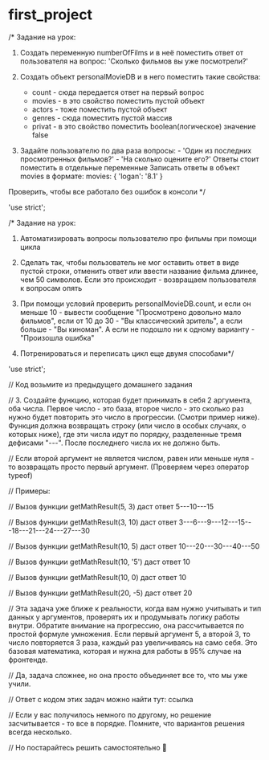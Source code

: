# first_project

/\* Задание на урок:

1. Создать переменную numberOfFilms и в неё поместить ответ от пользователя на
   вопрос: 'Сколько фильмов вы уже посмотрели?'

2. Создать объект personalMovieDB и в него поместить такие свойства:

   - count - сюда передается ответ на первый вопрос
   - movies - в это свойство поместить пустой объект
   - actors - тоже поместить пустой объект
   - genres - сюда поместить пустой массив
   - privat - в это свойство поместить boolean(логическое) значение false

3. Задайте пользователю по два раза вопросы: - 'Один из последних просмотренных
   фильмов?' - 'На сколько оцените его?' Ответы стоит поместить в отдельные
   переменные Записать ответы в объект movies в формате: movies: { 'logan':
   '8.1' }

Проверить, чтобы все работало без ошибок в консоли \*/

'use strict';



<!-- ----------------------- -->
/* Задание на урок:

1) Автоматизировать вопросы пользователю про фильмы при помощи цикла

2) Сделать так, чтобы пользователь не мог оставить ответ в виде пустой строки,
отменить ответ или ввести название фильма длинее, чем 50 символов. Если это происходит - 
возвращаем пользователя к вопросам опять

3) При помощи условий проверить  personalMovieDB.count, и если он меньше 10 - вывести сообщение
"Просмотрено довольно мало фильмов", если от 10 до 30 - "Вы классический зритель", а если больше - 
"Вы киноман". А если не подошло ни к одному варианту - "Произошла ошибка"

4) Потренироваться и переписать цикл еще двумя способами*/

'use strict';

// Код возьмите из предыдущего домашнего задания




// 3. Создайте функцию, которая будет принимать в себя 2 аргумента, оба числа. Первое число - это база, второе число - это сколько раз нужно будет повторить это число в прогрессии. (Смотри пример ниже). Функция должна возвращать строку (или число в особых случаях, о которых ниже), где эти числа идут по порядку, разделенные тремя дефисами "---". После последнего числа их не должно быть.

// Если второй аргумент не является числом, равен или меньше нуля - то возвращать просто первый аргумент. (Проверяем через оператор typeof)

// Примеры:

// Вызов функции getMathResult(5, 3) даст ответ 5---10---15

// Вызов функции getMathResult(3, 10) даст ответ 3---6---9---12---15---18---21---24---27---30

// Вызов функции getMathResult(10, 5) даст ответ 10---20---30---40---50

// Вызов функции getMathResult(10, '5') даст ответ 10

// Вызов функции getMathResult(10, 0) даст ответ 10

// Вызов функции getMathResult(20, -5) даст ответ 20

// Эта задача уже ближе к реальности, когда вам нужно учитывать и тип данных у аргументов, проверять их и продумывать логику работы внутри. Обратите внимание на прогрессию, она рассчитывается по простой формуле умножения. Если первый аргумент 5, а второй 3, то число повторяется 3 раза, каждый раз увеличиваясь на само себя. Это базовая математика, которая и нужна для работы в 95% случае на фронтенде.

// Да, задача сложнее, но она просто объединяет все то, что мы уже учили.

// Ответ с кодом этих задач можно найти тут: ссылка

// Если у вас получилось немного по другому, но решение засчитывается - то все в порядке. Помните, что вариантов решения всегда несколько.

// Но постарайтесь решить самостоятельно 🙂